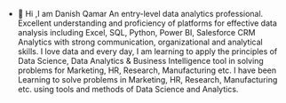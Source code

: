 - 👋 Hi ,I am Danish Qamar
An entry-level data analytics professional. Excellent understanding and proficiency of platforms for effective data analysis including Excel, SQL, Python, Power BI, Salesforce CRM Analytics with strong communication, organizational and analytical skills.
I love data and every day, I am learning to apply the principles of Data Science, Data Analytics & Business Intelligence tool in solving problems for Marketing, HR, Research, Manufacturing etc.
I have been Learning to solve problems in Marketing, HR, Research, Manufacturing etc. using tools and methods of Data Science and Analytics.

<!---
danish1512/danish1512 is a ✨ special ✨ repository because its `README.md` (this file) appears on your GitHub profile.
You can click the Preview link to take a look at your changes.
--->
